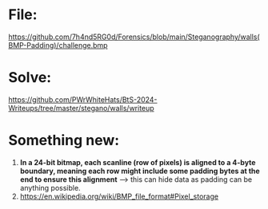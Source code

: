 # File: 
https://github.com/7h4nd5RG0d/Forensics/blob/main/Steganography/walls(BMP-Padding)/challenge.bmp
# Solve: 
https://github.com/PWrWhiteHats/BtS-2024-Writeups/tree/master/stegano/walls/writeup

# Something new:  
1) **In a 24-bit bitmap, each scanline (row of pixels) is aligned to a 4-byte boundary, meaning each row might include some padding bytes at the end to ensure this alignment** --> this can hide data as padding can be anything possible.
2) https://en.wikipedia.org/wiki/BMP_file_format#Pixel_storage  
